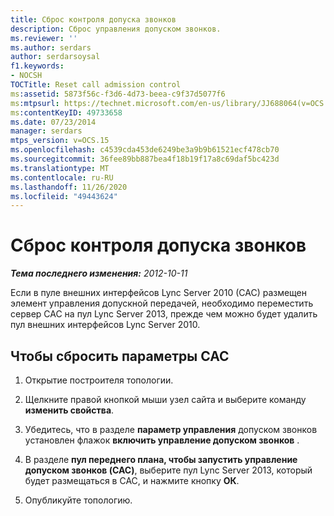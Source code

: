 ```yaml
---
title: Сброс контроля допуска звонков
description: Сброс управления допуском звонков.
ms.reviewer: ''
ms.author: serdars
author: serdarsoysal
f1.keywords:
- NOCSH
TOCTitle: Reset call admission control
ms:assetid: 5873f56c-f3d6-4d73-beea-c9f37d5077f6
ms:mtpsurl: https://technet.microsoft.com/en-us/library/JJ688064(v=OCS.15)
ms:contentKeyID: 49733658
ms.date: 07/23/2014
manager: serdars
mtps_version: v=OCS.15
ms.openlocfilehash: c4539cda453de6249be3a9b9b61521ecf478cb70
ms.sourcegitcommit: 36fee89bb887bea4f18b19f17a8c69daf5bc423d
ms.translationtype: MT
ms.contentlocale: ru-RU
ms.lasthandoff: 11/26/2020
ms.locfileid: "49443624"
---
```

# <a name="reset-call-admission-control"></a>Сброс контроля допуска звонков

<div data-xmlns="http://www.w3.org/1999/xhtml">

<div class="topic" data-xmlns="http://www.w3.org/1999/xhtml" data-msxsl="urn:schemas-microsoft-com:xslt" data-cs="https://msdn.microsoft.com/">

<div data-asp="https://msdn2.microsoft.com/asp">



</div>

<div id="mainSection">

<div id="mainBody">

<span> </span>

_**Тема последнего изменения:** 2012-10-11_

Если в пуле внешних интерфейсов Lync Server 2010 (CAC) размещен элемент управления допускной передачей, необходимо переместить сервер CAC на пул Lync Server 2013, прежде чем можно будет удалить пул внешних интерфейсов Lync Server 2010.

<div>

## <a name="to-reset-cac"></a>Чтобы сбросить параметры CAC

1.  Открытие построителя топологии.

2.  Щелкните правой кнопкой мыши узел сайта и выберите команду **изменить свойства**.

3.  Убедитесь, что в разделе **параметр управления** допуском звонков установлен флажок **включить управление допуском звонков** .

4.  В разделе **пул переднего плана, чтобы запустить управление допуском звонков (CAC)**, выберите пул Lync Server 2013, который будет размещаться в CAC, и нажмите кнопку **ОК**.

5.  Опубликуйте топологию.

</div>

</div>

<span> </span>

</div>

</div>

</div>

